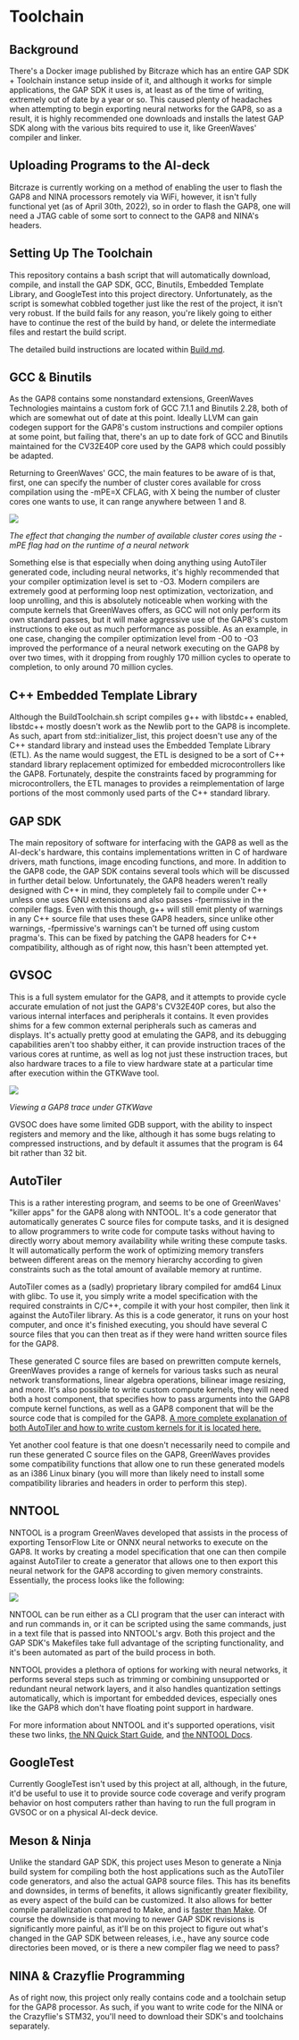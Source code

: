 # Toolchain

## Background

There's a Docker image published by Bitcraze which has an entire GAP SDK + Toolchain instance setup inside of it, and although it works for simple applications, the GAP SDK it uses is, at least as of the time of writing, extremely out of date by a year or so. This caused plenty of headaches when attempting to begin exporting neural networks for the GAP8, so as a result, it is highly recommended one downloads and installs the latest GAP SDK along with the various bits required to use it, like GreenWaves' compiler and linker.

## Uploading Programs to the AI-deck

Bitcraze is currently working on a method of enabling the user to flash the GAP8 and NINA processors remotely via WiFi, however, it isn't fully functional yet (as of April 30th, 2022), so in order to flash the GAP8, one will need a JTAG cable of some sort to connect to the GAP8 and NINA's headers. 

## Setting Up The Toolchain

This repository contains a bash script that will automatically download, compile, and install the GAP SDK, GCC, Binutils, Embedded Template Library, and GoogleTest into this project directory. Unfortunately, as the script is somewhat cobbled together just like the rest of the project, it isn't very robust. If the build fails for any reason, you're likely going to either have to continue the rest of the build by hand, or delete the intermediate files and restart the build script.

The detailed build instructions are located within [Build.md](Build.md).

## GCC & Binutils

As the GAP8 contains some nonstandard extensions, GreenWaves Technologies maintains a custom fork of GCC 7.1.1 and Binutils 2.28, both of which are somewhat out of date at this point. Ideally LLVM can gain codegen support for the GAP8's custom instructions and compiler options at some point, but failing that, there's an up to date fork of GCC and Binutils maintained for the CV32E40P core used by the GAP8 which could possibly be adapted. 

Returning to GreenWaves' GCC, the main features to be aware of is that, first, one can specify the number of cluster cores available for cross compilation using the -mPE=X CFLAG, with X being the number of cluster cores one wants to use, it can range anywhere between 1 and 8. 

![](InlineImages/core_cycles.png)

*The effect that changing the number of available cluster cores using the -mPE flag had on the runtime of a neural network*

Something else is that especially when doing anything using AutoTiler generated code, including neural networks, it's highly recommended that your compiler optimization level is set to -O3. Modern compilers are extremely good at performing loop nest optimization, vectorization, and loop unrolling, and this is absolutely noticeable when working with the compute kernels that GreenWaves offers, as GCC will not only perform its own standard passes, but it will make aggressive use of the GAP8's custom instructions to eke out as much performance as possible. As an example, in one case, changing the compiler optimization level from -O0 to -O3 improved the performance of a neural network executing on the GAP8 by over two times, with it dropping from roughly 170 million cycles to operate to completion, to only around 70 million cycles. 

## C++ Embedded Template Library

Although the BuildToolchain.sh script compiles g++ with libstdc++ enabled, libstdc++ mostly doesn't work as the Newlib port to the GAP8 is incomplete. As such, apart from std::initializer_list, this project doesn't use any of the C++ standard library and instead uses the Embedded Template Library (ETL). As the name would suggest, the ETL is designed to be a sort of C++ standard library replacement optimized for embedded microcontrollers like the GAP8. Fortunately, despite the constraints faced by programming for microcontrollers, the ETL manages to provides a reimplementation of large portions of the most commonly used parts of the C++ standard library.

## GAP SDK

The main repository of software for interfacing with the GAP8 as well as the AI-deck's hardware, this contains implementations written in C of hardware drivers, math functions, image encoding functions, and more. In addition to the GAP8 code, the GAP SDK contains several tools which will be discussed in further detail below. Unfortunately, the GAP8 headers weren't really designed with C++ in mind, they completely fail to compile under C++ unless one uses GNU extensions and also passes -fpermissive in the compiler flags. Even with this though, g++ will still emit plenty of warnings in any C++ source file that uses these GAP8 headers, since unlike other warnings, -fpermissive's warnings can't be turned off using custom pragma's. This can be fixed by patching the GAP8 headers for C++ compatibility, although as of right now, this hasn't been attempted yet.

## GVSOC

This is a full system emulator for the GAP8, and it attempts to provide cycle accurate emulation of not just the GAP8's CV32E40P cores, but also the various internal interfaces and peripherals it contains. It even provides shims for a few common external peripherals such as cameras and displays. It's actually pretty good at emulating the GAP8, and its debugging capabilities aren't too shabby either, it can provide instruction traces of the various cores at runtime, as well as log not just these instruction traces, but also hardware traces to a file to view hardware state at a particular time after execution within the GTKWave tool. 

![](InlineImages/gvsoc_gtkwave.jpg)

*Viewing a GAP8 trace under GTKWave*

GVSOC does have some limited GDB support, with the ability to inspect registers and memory and the like, although it has some bugs relating to compressed instructions, and by default it assumes that the program is 64 bit rather than 32 bit. 

## AutoTiler

This is a rather interesting program, and seems to be one of GreenWaves' "killer apps" for the GAP8 along with NNTOOL. It's a code generator that automatically generates C source files for compute tasks, and it is designed to allow programmers to write code for compute tasks without having to directly worry about memory availability while writing these compute tasks. It will automatically perform the work of optimizing memory transfers between different areas on the memory hierarchy according to given constraints such as the total amount of available memory at runtime.

AutoTiler comes as a (sadly) proprietary library compiled for amd64 Linux with glibc. To use it, you simply write a model specification with the required constraints in C/C++, compile it with your host compiler, then link it against the AutoTiler library. As this is a code generator, it runs on your host computer, and once it's finished executing, you should have several C source files that you can then treat as if they were hand written source files for the GAP8. 

These generated C source files are based on prewritten compute kernels, GreenWaves provides a range of kernels for various tasks such as neural network transformations, linear algebra operations, bilinear image resizing, and more. It's also possible to write custom compute kernels, they will need both a host component, that specifies how to pass arguments into the GAP8 compute kernel functions, as well as a GAP8 component that will be the source code that is compiled for the GAP8. [A more complete explanation of both AutoTiler and how to write custom kernels for it is located here.](https://greenwaves-technologies.com/manuals/BUILD/AUTOTILER/html/index.html)

Yet another cool feature is that one doesn't necessarily need to compile and run these generated C source files on the GAP8, GreenWaves provides some compatibility functions that allow one to run these generated models as an i386 Linux binary (you will more than likely need to install some compatibility libraries and headers in order to perform this step).

## NNTOOL

NNTOOL is a program GreenWaves developed that assists in the process of exporting TensorFlow Lite or ONNX neural networks to execute on the GAP8. It works by creating a model specification that one can then compile against AutoTiler to create a generator that allows one to then export this neural network for the GAP8 according to given memory constraints. Essentially, the process looks like the following:

![](InlineImages/gapflow.png)

NNTOOL can be run either as a CLI program that the user can interact with and run commands in, or it can be scripted using the same commands, just in a text file that is passed into NNTOOL's argv. Both this project and the GAP SDK's Makefiles take full advantage of the scripting functionality, and it's been automated as part of the build process in both. 

NNTOOL provides a plethora of options for working with neural networks, it performs several steps such as trimming or combining unsupported or redundant neural network layers, and it also handles quantization settings automatically, which is important for embedded devices, especially ones like the GAP8 which don't have floating point support in hardware. 

For more information about NNTOOL and it's supported operations, visit these two links, [the NN Quick Start Guide](https://greenwaves-technologies.com/sdk-manuals/nn_quick_start_guide/), and [the NNTOOL Docs](https://github.com/GreenWaves-Technologies/gap_sdk/tree/master/tools/nntool).

## GoogleTest

Currently GoogleTest isn't used by this project at all, although, in the future, it'd be useful to use it to provide source code coverage and verify program behavior on host computers rather than having to run the full program in GVSOC or on a physical AI-deck device.


## Meson & Ninja

Unlike the standard GAP SDK, this project uses Meson to generate a Ninja build system for compiling both the host applications such as the AutoTiler code generators, and also the actual GAP8 source files. This has its benefits and downsides, in terms of benefits, it allows significantly greater flexibility, as every aspect of the build can be customized. It also allows for better compile parallelization compared to Make, and is [faster than Make](http://neugierig.org/software/chromium/notes/2011/02/ninja.html). Of course the downside is that moving to newer GAP SDK revisions is significantly more painful, as it'll be on this project to figure out what's changed in the GAP SDK between releases, i.e., have any source code directories been moved, or is there a new compiler flag we need to pass? 

## NINA & Crazyflie Programming

As of right now, this project only really contains code and a toolchain setup for the GAP8 processor. As such, if you want to write code for the NINA or the Crazyflie's STM32, you'll need to download their SDK's and toolchains separately.